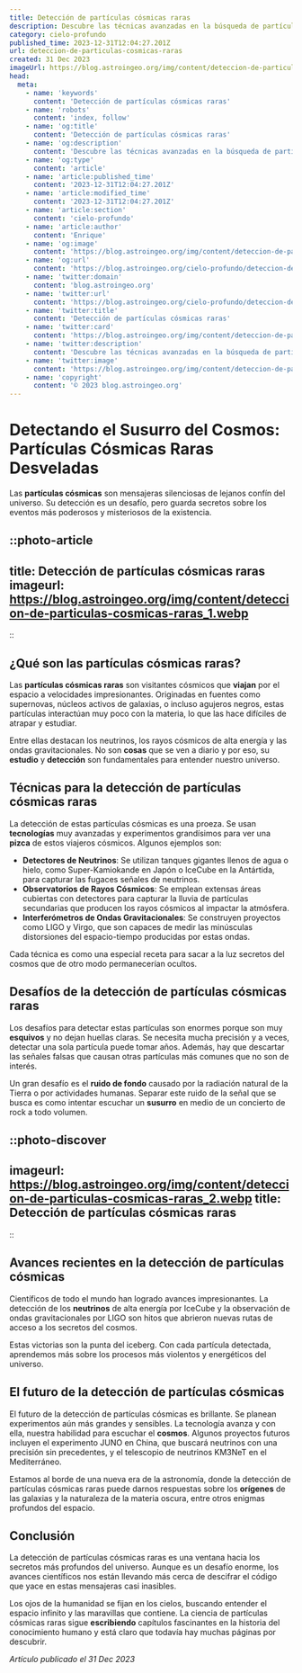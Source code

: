 ```yaml
---
title: Detección de partículas cósmicas raras
description: Descubre las técnicas avanzadas en la búsqueda de partículas cósmicas raras y cómo podrían revelar secretos del universo.
category: cielo-profundo
published_time: 2023-12-31T12:04:27.201Z
url: deteccion-de-particulas-cosmicas-raras
created: 31 Dec 2023
imageUrl: https://blog.astroingeo.org/img/content/deteccion-de-particulas-cosmicas-raras_1.webp
head:
  meta:
    - name: 'keywords'
      content: 'Detección de partículas cósmicas raras'
    - name: 'robots'
      content: 'index, follow'
    - name: 'og:title'
      content: 'Detección de partículas cósmicas raras'
    - name: 'og:description'
      content: 'Descubre las técnicas avanzadas en la búsqueda de partículas cósmicas raras y cómo podrían revelar secretos del universo.'
    - name: 'og:type'
      content: 'article'
    - name: 'article:published_time'
      content: '2023-12-31T12:04:27.201Z'
    - name: 'article:modified_time'
      content: '2023-12-31T12:04:27.201Z'
    - name: 'article:section'
      content: 'cielo-profundo'
    - name: 'article:author'
      content: 'Enrique'
    - name: 'og:image'
      content: 'https://blog.astroingeo.org/img/content/deteccion-de-particulas-cosmicas-raras_1.webp'
    - name: 'og:url'
      content: 'https://blog.astroingeo.org/cielo-profundo/deteccion-de-particulas-cosmicas-raras'
    - name: 'twitter:domain'
      content: 'blog.astroingeo.org'
    - name: 'twitter:url'
      content: 'https://blog.astroingeo.org/cielo-profundo/deteccion-de-particulas-cosmicas-raras'
    - name: 'twitter:title'
      content: 'Detección de partículas cósmicas raras'
    - name: 'twitter:card'
      content: 'https://blog.astroingeo.org/img/content/deteccion-de-particulas-cosmicas-raras_1.webp'
    - name: 'twitter:description'
      content: 'Descubre las técnicas avanzadas en la búsqueda de partículas cósmicas raras y cómo podrían revelar secretos del universo.'
    - name: 'twitter:image'
      content: 'https://blog.astroingeo.org/img/content/deteccion-de-particulas-cosmicas-raras_1.webp'
    - name: 'copyright'
      content: '© 2023 blog.astroingeo.org'
---
```

# Detectando el Susurro del Cosmos: Partículas Cósmicas Raras Desveladas

Las **partículas cósmicas** son mensajeras silenciosas de lejanos confín del universo. Su detección es un desafío, pero guarda secretos sobre los eventos más poderosos y misteriosos de la existencia.

::photo-article
---
title: Detección de partículas cósmicas raras
imageurl: https://blog.astroingeo.org/img/content/deteccion-de-particulas-cosmicas-raras_1.webp
---
::

## ¿Qué son las partículas cósmicas raras?

Las **partículas cósmicas raras** son visitantes cósmicos que **viajan** por el espacio a velocidades impresionantes. Originadas en fuentes como supernovas, núcleos activos de galaxias, o incluso agujeros negros, estas partículas interactúan muy poco con la materia, lo que las hace difíciles de atrapar y estudiar. 

Entre ellas destacan los neutrinos, los rayos cósmicos de alta energía y las ondas gravitacionales. No son **cosas** que se ven a diario y por eso, su **estudio** y **detección** son fundamentales para entender nuestro universo.

## Técnicas para la detección de partículas cósmicas raras

La detección de estas partículas cósmicas es una proeza. Se usan **tecnologías** muy avanzadas y experimentos grandísimos para ver una **pizca** de estos viajeros cósmicos. Algunos ejemplos son:

- **Detectores de Neutrinos**: Se utilizan tanques gigantes llenos de agua o hielo, como Super-Kamiokande en Japón o IceCube en la Antártida, para capturar las fugaces señales de neutrinos.
- **Observatorios de Rayos Cósmicos**: Se emplean extensas áreas cubiertas con detectores para capturar la lluvia de partículas secundarias que producen los rayos cósmicos al impactar la atmósfera.
- **Interferómetros de Ondas Gravitacionales**: Se construyen proyectos como LIGO y Virgo, que son capaces de medir las minúsculas distorsiones del espacio-tiempo producidas por estas ondas.

Cada técnica es como una especial receta para sacar a la luz secretos del cosmos que de otro modo permanecerían ocultos.

## Desafíos de la detección de partículas cósmicas raras

Los desafíos para detectar estas partículas son enormes porque son muy **esquivos** y no dejan huellas claras. Se necesita mucha precisión y a veces, detectar una sola partícula puede tomar años. Además, hay que descartar las señales falsas que causan otras partículas más comunes que no son de interés.

Un gran desafío es el **ruido de fondo** causado por la radiación natural de la Tierra o por actividades humanas. Separar este ruido de la señal que se busca es como intentar escuchar un **susurro** en medio de un concierto de rock a todo volumen.


::photo-discover
---
imageurl: https://blog.astroingeo.org/img/content/deteccion-de-particulas-cosmicas-raras_2.webp
title: Detección de partículas cósmicas raras
---
::

## Avances recientes en la detección de partículas cósmicas

Científicos de todo el mundo han logrado avances impresionantes. La detección de los **neutrinos** de alta energía por IceCube y la observación de ondas gravitacionales por LIGO son hitos que abrieron nuevas rutas de acceso a los secretos del cosmos.

Estas victorias son la punta del iceberg. Con cada partícula detectada, aprendemos más sobre los procesos más violentos y energéticos del universo.

## El futuro de la detección de partículas cósmicas

El futuro de la detección de partículas cósmicas es brillante. Se planean experimentos aún más grandes y sensibles. La tecnología avanza y con ella, nuestra habilidad para escuchar el **cosmos**. Algunos proyectos futuros incluyen el experimento JUNO en China, que buscará neutrinos con una precisión sin precedentes, y el telescopio de neutrinos KM3NeT en el Mediterráneo.

Estamos al borde de una nueva era de la astronomía, donde la detección de partículas cósmicas raras puede darnos respuestas sobre los **orígenes** de las galaxias y la naturaleza de la materia oscura, entre otros enigmas profundos del espacio.

## Conclusión

La detección de partículas cósmicas raras es una ventana hacia los secretos más profundos del universo. Aunque es un desafío enorme, los avances científicos nos están llevando más cerca de descifrar el código que yace en estas mensajeras casi inasibles.

Los ojos de la humanidad se fijan en los cielos, buscando entender el espacio infinito y las maravillas que contiene. La ciencia de partículas cósmicas raras sigue **escribiendo** capítulos fascinantes en la historia del conocimiento humano y está claro que todavía hay muchas páginas por descubrir.

_Artículo publicado el 31 Dec 2023_